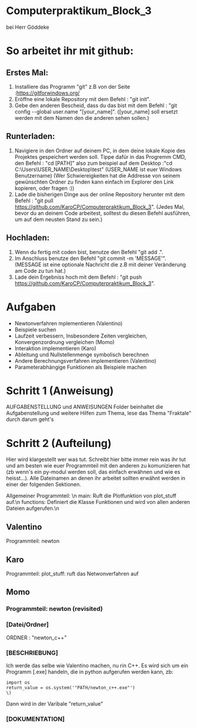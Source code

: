 # Computerpraktikum_Block_3
bei Herr Göddeke
# So arbeitet ihr mit github:
## Erstes Mal: 
 1) Installiere das Programm "git" z.B von der Seite :https://gitforwindows.org/
 2) Eröffne eine lokale Repository mit dem Befehl : "git init".
 3) Gebe den anderen Bescheid, dass du das bist mit dem Befehl : "git config --global user.name "[your_name]". ([your_name] soll ersetzt werden mit dem Namen den die anderen sehen sollen.)
## Runterladen:
 1) Navigiere in den Ordner auf deinem PC, in dem deine lokale Kopie des Projektes gespeichert werden soll. Tippe dafür in das Progremm CMD, den Befehl : "cd [PATH]" also zum beispiel auf dem Desktop :"cd C:\Users\USER_NAME\Desktop\test" (USER_NAME ist euer Windows Benutzername)
    (Wer Schwiereigkeiten hat die Addresse von seinem gewünschten Ordner zu finden kann einfach im Explorer den Link kopieren, oder fragen :))
 3) Lade die bisherigen Dinge aus der online Repository herunter mit dem Befehl : "git pull https://github.com/KaroCP/Computerpraktikum_Block_3". (Jedes Mal, bevor du an deinem Code arbeitest, solltest du diesen Befehl ausführen, um auf dem neusten Stand zu sein.)
## Hochladen:
 1) Wenn du fertig mit coden bist, benutze den Befehl "git add .".
 2) Im Anschluss benutze den Befehl "git commit -m 'MESSAGE'". (MESSAGE ist eine optionale Nachricht die z.B mit deiner Veränderung am Code zu tun hat.)
 3) Lade dein Ergebniss hoch mit dem Befehl : "git push https://github.com/KaroCP/Computerpraktikum_Block_3".
# Aufgaben
- Newtonverfahren mplementieren (Valentino)
- Beispiele suchen 
- Laufzeit verbessern, Insbesondere Zeiten vergleichen, Konvergenzordnung vergleichen (Momo)
- Interaktion implementieren (Karo)
- Ableitung und Nullstellenmenge symbolisch berechnen
- Andere Berechnungsverfahren implementieren (Valentino)
- Parameterabhängige Funktionen als Beispiele machen


# Schritt 1 (Anweisung)
AUFGABENSTELLUNG und ANWEISUNGEN Folder beinhaltet die Aufgabenstellung und weitere Hilfen zum Thema, lese das Thema "Fraktale" durch darum geht's



# Schritt 2 (Aufteilung)
Hier wird klargestellt wer was tut. Schreibt hier bitte immer rein was ihr tut und am besten wie euer Programmteil mit den anderen zu komunizieren hat (zb wenn's ein py-modul werden soll, das einfach erwähnen und wie es heisst...). Alle Dateinamen an denen ihr arbeitet sollten erwähnt werden in einer der folgenden Sektionen.

Allgemeiner Programmteil: \n
main: Ruft die Plotfunktion von plot_stuff auf.\n
functions: Definiert die Klasse Funktionen und wird von allen anderen Dateien aufgerufen.\n

## Valentino
Programmteil: newton

## Karo
Programmteil: 
plot_stuff: ruft das Netwonverfahren auf

## Momo
### Programmteil: newton (revisited)
### [Datei/Ordner]
ORDNER : "newton_c++"	
### [BESCHRIEBUNG]	
Ich werde das selbe wie Valentino machen, nu rin C++. Es wird sich um ein Programm [.exe] handeln, die in python aufgerufen werden kann, zb:
```
import os
return_value = os.system('"PATH/newton_c++.exe"')
\)
```
Dann wird in der Varibale "return_value"
### [DOKUMENTATION]
 

